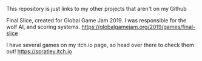 This repository is just links to my other projects that aren't on my Github

Final Slice, created for Global Game Jam 2019. I was responsible for the wolf AI, and scoring systems.
	https://globalgamejam.org/2019/games/final-slice

I have several games on my itch.io page, so head over there to check them out! 
	https://spratley.itch.io